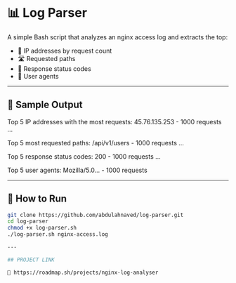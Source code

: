 # 📊 Log Parser

A simple Bash script that analyzes an nginx access log and extracts the top:

- 🧑 IP addresses by request count
- 🛣️ Requested paths
- 🧾 Response status codes
- 🧠 User agents

---

## 🧪 Sample Output

Top 5 IP addresses with the most requests:
45.76.135.253 - 1000 requests
...

Top 5 most requested paths:
/api/v1/users - 1000 requests
...

Top 5 response status codes:
200 - 1000 requests
...

Top 5 user agents:
Mozilla/5.0... - 1000 requests

---

## 🚀 How to Run

```bash
git clone https://github.com/abdulahnaved/log-parser.git
cd log-parser
chmod +x log-parser.sh
./log-parser.sh nginx-access.log

---

## PROJECT LINK

🔗 https://roadmap.sh/projects/nginx-log-analyser
